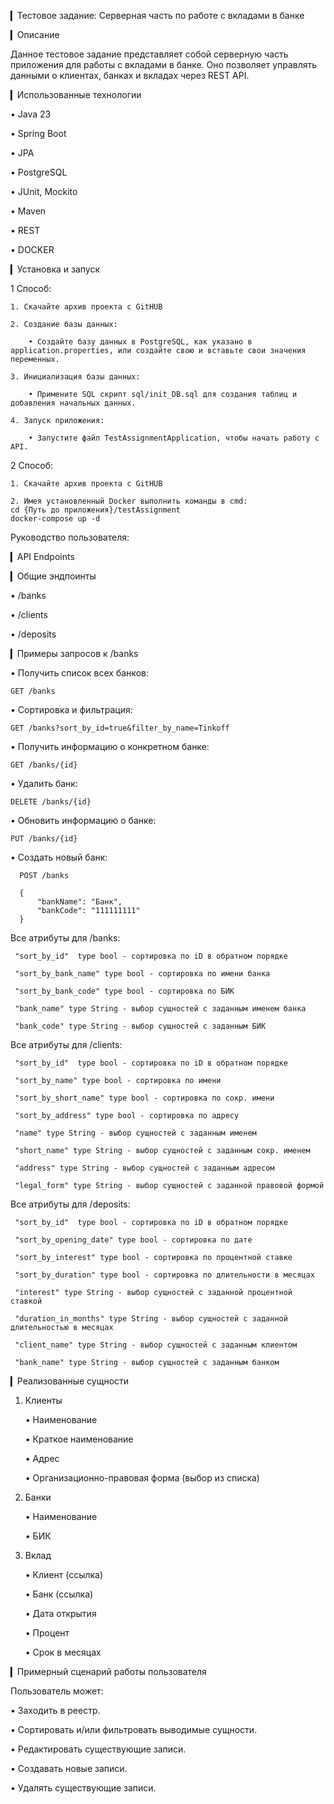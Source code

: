 ▎Тестовое задание: Серверная часть по работе с вкладами в банке

▎Описание

Данное тестовое задание представляет собой серверную часть приложения для работы с вкладами в банке. Оно позволяет управлять данными о клиентах, банках и вкладах через REST API.

▎Использованные технологии

• Java 23

• Spring Boot

• JPA

• PostgreSQL

• JUnit, Mockito

• Maven

• REST

• DOCKER

▎Установка и запуск

1 Способ:

	1. Скачайте архив проекта с GitHUB

	2. Создание базы данных:

		• Создайте базу данных в PostgreSQL, как указано в application.properties, или создайте свою и вставьте свои значения переменных.

	3. Инициализация базы данных:

		• Примените SQL скрипт sql/init_DB.sql для создания таблиц и добавления начальных данных.

	4. Запуск приложения:

		• Запустите файл TestAssignmentApplication, чтобы начать работу с API.

2 Способ:

	1. Скачайте архив проекта с GitHUB
 
	2. Имея установленный Docker выполнить команды в cmd:
	cd {Путь до приложения}/testAssignment
	docker-compose up -d
	

Руководство пользователя:
	
▎API Endpoints

▎Общие эндпоинты

• /banks

• /clients

• /deposits

▎Примеры запросов к /banks

• Получить список всех банков:  

  	GET /banks

• Сортировка и фильтрация:  

  	GET /banks?sort_by_id=true&filter_by_name=Tinkoff
  
• Получить информацию о конкретном банке:

  	GET /banks/{id}

• Удалить банк:  

  	DELETE /banks/{id}

• Обновить информацию о банке:  

  	PUT /banks/{id}
 
• Создать новый банк: 

	  POST /banks  
	  
	  {
	      "bankName": "Банк",
	      "bankCode": "111111111"
	  }

  
 Все атрибуты для /banks:  

	 "sort_by_id"  type bool - сортировка по iD в обратном порядке
	
	 "sort_by_bank_name" type bool - сортировка по имени банка
	
	 "sort_by_bank_code" type bool - сортировка по БИК
	
	 "bank_name" type String - выбор сущностей с заданным именем банка
	
	 "bank_code" type String - выбор сущностей с заданным БИК

 
 Все атрибуты для /clients:  

	 "sort_by_id"  type bool - сортировка по iD в обратном порядке
	
	 "sort_by_name" type bool - сортировка по имени
	
	 "sort_by_short_name" type bool - сортировка по сокр. имени
	
	 "sort_by_address" type bool - сортировка по адресу
	
	 "name" type String - выбор сущностей с заданным именем
	
	 "short_name" type String - выбор сущностей с заданным сокр. именем
	
	 "address" type String - выбор сущностей с заданным адресом
	
	 "legal_form" type String - выбор сущностей с заданной правовой формой

 
 Все атрибуты для /deposits:  

	 "sort_by_id"  type bool - сортировка по iD в обратном порядке
	
	 "sort_by_opening_date" type bool - сортировка по дате
	
	 "sort_by_interest" type bool - сортировка по процентной ставке
	
	 "sort_by_duration" type bool - сортировка по длительности в месяцах
	
	 "interest" type String - выбор сущностей с заданной процентной ставкой
	
	 "duration_in_months" type String - выбор сущностей с заданной длительностью в месяцах
	
	 "client_name" type String - выбор сущностей с заданным клиентом
	
	 "bank_name" type String - выбор сущностей с заданным банком


  
▎Реализованные сущности

1. Клиенты

   • Наименование

   • Краткое наименование

   • Адрес

   • Организационно-правовая форма (выбор из списка)

2. Банки

   • Наименование

   • БИК

3. Вклад

   • Клиент (ссылка)

   • Банк (ссылка)

   • Дата открытия

   • Процент

   • Срок в месяцах

▎Примерный сценарий работы пользователя

Пользователь может:

• Заходить в реестр.

• Сортировать и/или фильтровать выводимые сущности.

• Редактировать существующие записи.

• Создавать новые записи.

• Удалять существующие записи.

